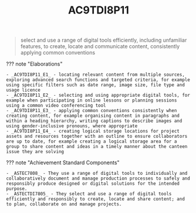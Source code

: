 ﻿---
backlinks:
- title: Learning Areas
  url: /sense/Teaching/Curriculum/v9/v9-learning-areas.html
tags: australian-curriculum
title: AC9TDI8P11
type: note
---
> select and use a range of digital tools efficiently, including unfamiliar features, to create, locate and communicate content, consistently applying common conventions

??? note "Elaborations"

	- _AC9TDI8P11_E1_ - locating relevant content from multiple sources, exploring advanced search functions and targeted criteria, for example using specific filters such as date range, image size, file type and usage licence
	- _AC9TDI8P11_E2_ - selecting and using appropriate digital tools, for example when participating in online lessons or planning sessions using a common video conferencing tool
	- _AC9TDI8P11_E3_ - applying common conventions consistently when creating content, for example organising content in paragraphs and within a heading hierarchy, writing captions to describe images and using gender-inclusive pronouns, where appropriate
	- _AC9TDI8P11_E4_ - creating logical storage locations for project assets and resources together with an outline to ensure collaborators are up to date, for example creating a logical storage area for a group to share content and ideas in a timely manner about the canteen issue they are solving
??? note "Achievement Standard Components"

	- _ASTEC7808_ - They use a range of digital tools to individually and collaboratively document and manage production processes to safely and responsibly produce designed or digital solutions for the intended purpose.
	- _ASTECTDI7805_ - They select and use a range of digital tools efficiently and responsibly to create, locate and share content; and to plan, collaborate on and manage projects.